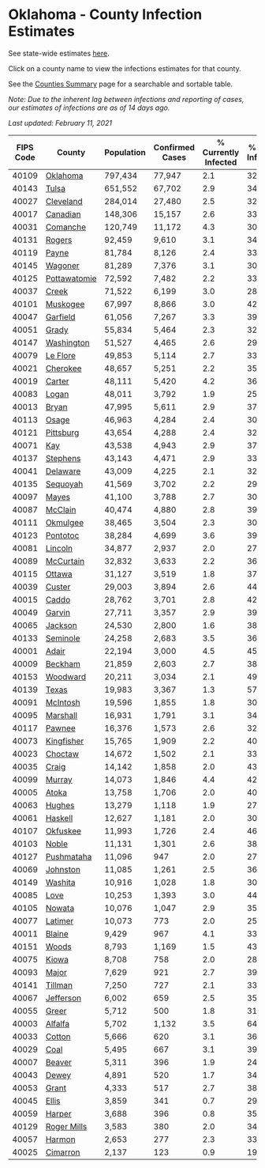 # Oklahoma - County Infection Estimates

See state-wide estimates [here](/infections/us-ok).

Click on a county name to view the infections estimates for that county.

See the [Counties Summary](/infections/summary-counties) page for a searchable and sortable table.

*Note: Due to the inherent lag between infections and reporting of cases, our estimates of infections are as of 14 days ago.*

*Last updated: February 11, 2021*

|   FIPS Code |                       County |   Population |   Confirmed Cases |   % Currently Infected |   % Total Infected |
|-------------|------------------------------|--------------|-------------------|------------------------|--------------------|
|       40109 |         [Oklahoma](oklahoma) |      797,434 |            77,947 |                    2.1 |               32.5 |
|       40143 |               [Tulsa](tulsa) |      651,552 |            67,702 |                    2.9 |               34.5 |
|       40027 |       [Cleveland](cleveland) |      284,014 |            27,480 |                    2.5 |               32.3 |
|       40017 |         [Canadian](canadian) |      148,306 |            15,157 |                    2.6 |               33.3 |
|       40031 |         [Comanche](comanche) |      120,749 |            11,172 |                    4.3 |               30.1 |
|       40131 |             [Rogers](rogers) |       92,459 |             9,610 |                    3.1 |               34.2 |
|       40119 |               [Payne](payne) |       81,784 |             8,126 |                    2.4 |               33.0 |
|       40145 |           [Wagoner](wagoner) |       81,289 |             7,376 |                    3.1 |               30.2 |
|       40125 | [Pottawatomie](pottawatomie) |       72,592 |             7,482 |                    2.2 |               33.7 |
|       40037 |               [Creek](creek) |       71,522 |             6,199 |                    3.0 |               28.8 |
|       40101 |         [Muskogee](muskogee) |       67,997 |             8,866 |                    3.0 |               42.9 |
|       40047 |         [Garfield](garfield) |       61,056 |             7,267 |                    3.3 |               39.0 |
|       40051 |               [Grady](grady) |       55,834 |             5,464 |                    2.3 |               32.0 |
|       40147 |     [Washington](washington) |       51,527 |             4,465 |                    2.6 |               29.5 |
|       40079 |         [Le Flore](le-flore) |       49,853 |             5,114 |                    2.7 |               33.4 |
|       40021 |         [Cherokee](cherokee) |       48,657 |             5,251 |                    2.2 |               35.6 |
|       40019 |             [Carter](carter) |       48,111 |             5,420 |                    4.2 |               36.4 |
|       40083 |               [Logan](logan) |       48,011 |             3,792 |                    1.9 |               25.7 |
|       40013 |               [Bryan](bryan) |       47,995 |             5,611 |                    2.9 |               37.8 |
|       40113 |               [Osage](osage) |       46,963 |             4,284 |                    2.4 |               30.5 |
|       40121 |       [Pittsburg](pittsburg) |       43,654 |             4,288 |                    2.4 |               32.1 |
|       40071 |                   [Kay](kay) |       43,538 |             4,943 |                    2.9 |               37.7 |
|       40137 |         [Stephens](stephens) |       43,143 |             4,471 |                    2.9 |               33.9 |
|       40041 |         [Delaware](delaware) |       43,009 |             4,225 |                    2.1 |               32.8 |
|       40135 |         [Sequoyah](sequoyah) |       41,569 |             3,702 |                    2.2 |               29.3 |
|       40097 |               [Mayes](mayes) |       41,100 |             3,788 |                    2.7 |               30.0 |
|       40087 |           [McClain](mcclain) |       40,474 |             4,880 |                    2.8 |               39.4 |
|       40111 |         [Okmulgee](okmulgee) |       38,465 |             3,504 |                    2.3 |               30.2 |
|       40123 |         [Pontotoc](pontotoc) |       38,284 |             4,699 |                    3.6 |               39.5 |
|       40081 |           [Lincoln](lincoln) |       34,877 |             2,937 |                    2.0 |               27.7 |
|       40089 |       [McCurtain](mccurtain) |       32,832 |             3,633 |                    2.2 |               36.6 |
|       40115 |             [Ottawa](ottawa) |       31,127 |             3,519 |                    1.8 |               37.7 |
|       40039 |             [Custer](custer) |       29,003 |             3,894 |                    2.6 |               44.0 |
|       40015 |               [Caddo](caddo) |       28,762 |             3,701 |                    2.8 |               42.5 |
|       40049 |             [Garvin](garvin) |       27,711 |             3,357 |                    2.9 |               39.9 |
|       40065 |           [Jackson](jackson) |       24,530 |             2,800 |                    1.6 |               38.0 |
|       40133 |         [Seminole](seminole) |       24,258 |             2,683 |                    3.5 |               36.0 |
|       40001 |               [Adair](adair) |       22,194 |             3,000 |                    4.5 |               45.2 |
|       40009 |           [Beckham](beckham) |       21,859 |             2,603 |                    2.7 |               38.5 |
|       40153 |         [Woodward](woodward) |       20,211 |             3,034 |                    2.1 |               49.2 |
|       40139 |               [Texas](texas) |       19,983 |             3,367 |                    1.3 |               57.0 |
|       40091 |         [McIntosh](mcintosh) |       19,596 |             1,855 |                    1.8 |               30.5 |
|       40095 |         [Marshall](marshall) |       16,931 |             1,791 |                    3.1 |               34.3 |
|       40117 |             [Pawnee](pawnee) |       16,376 |             1,573 |                    2.6 |               32.3 |
|       40073 |     [Kingfisher](kingfisher) |       15,765 |             1,909 |                    2.2 |               40.0 |
|       40023 |           [Choctaw](choctaw) |       14,672 |             1,502 |                    2.1 |               33.3 |
|       40035 |               [Craig](craig) |       14,142 |             1,858 |                    2.0 |               43.4 |
|       40099 |             [Murray](murray) |       14,073 |             1,846 |                    4.4 |               42.5 |
|       40005 |               [Atoka](atoka) |       13,758 |             1,706 |                    2.0 |               40.4 |
|       40063 |             [Hughes](hughes) |       13,279 |             1,118 |                    1.9 |               27.4 |
|       40061 |           [Haskell](haskell) |       12,627 |             1,181 |                    2.0 |               30.8 |
|       40107 |         [Okfuskee](okfuskee) |       11,993 |             1,726 |                    2.4 |               46.7 |
|       40103 |               [Noble](noble) |       11,131 |             1,301 |                    2.6 |               38.7 |
|       40127 |     [Pushmataha](pushmataha) |       11,096 |               947 |                    2.0 |               27.8 |
|       40069 |         [Johnston](johnston) |       11,085 |             1,261 |                    2.5 |               36.3 |
|       40149 |           [Washita](washita) |       10,916 |             1,028 |                    1.8 |               30.7 |
|       40085 |                 [Love](love) |       10,253 |             1,393 |                    3.0 |               44.7 |
|       40105 |             [Nowata](nowata) |       10,076 |             1,047 |                    2.9 |               35.0 |
|       40077 |           [Latimer](latimer) |       10,073 |               773 |                    2.0 |               25.5 |
|       40011 |             [Blaine](blaine) |        9,429 |               967 |                    4.1 |               33.0 |
|       40151 |               [Woods](woods) |        8,793 |             1,169 |                    1.5 |               43.5 |
|       40075 |               [Kiowa](kiowa) |        8,708 |               758 |                    2.0 |               28.3 |
|       40093 |               [Major](major) |        7,629 |               921 |                    2.7 |               39.5 |
|       40141 |           [Tillman](tillman) |        7,250 |               727 |                    2.1 |               33.0 |
|       40067 |       [Jefferson](jefferson) |        6,002 |               659 |                    2.5 |               35.9 |
|       40055 |               [Greer](greer) |        5,712 |               500 |                    1.8 |               31.7 |
|       40003 |           [Alfalfa](alfalfa) |        5,702 |             1,132 |                    3.5 |               64.7 |
|       40033 |             [Cotton](cotton) |        5,666 |               620 |                    3.1 |               36.2 |
|       40029 |                 [Coal](coal) |        5,495 |               667 |                    3.1 |               39.5 |
|       40007 |             [Beaver](beaver) |        5,311 |               396 |                    1.9 |               24.7 |
|       40043 |               [Dewey](dewey) |        4,891 |               520 |                    1.7 |               34.9 |
|       40053 |               [Grant](grant) |        4,333 |               517 |                    2.7 |               38.9 |
|       40045 |               [Ellis](ellis) |        3,859 |               341 |                    0.7 |               29.2 |
|       40059 |             [Harper](harper) |        3,688 |               396 |                    0.8 |               35.0 |
|       40129 |   [Roger Mills](roger-mills) |        3,583 |               380 |                    2.0 |               34.6 |
|       40057 |             [Harmon](harmon) |        2,653 |               277 |                    2.3 |               33.8 |
|       40025 |         [Cimarron](cimarron) |        2,137 |               123 |                    0.9 |               19.1 |